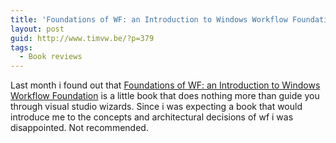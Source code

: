 ```yaml
---
title: 'Foundations of WF: an Introduction to Windows Workflow Foundation'
layout: post
guid: http://www.timvw.be/?p=379
tags:
  - Book reviews
---
```

Last month i found out that [Foundations of WF: an Introduction to Windows Workflow Foundation](http://www.amazon.com/Foundations-WF-Introduction-Workflow-Foundation/dp/1590597184) is a little book that does nothing more than guide you through visual studio wizards. Since i was expecting a book that would introduce me to the concepts and architectural decisions of wf i was disappointed. Not recommended.